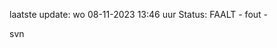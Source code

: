 laatste update: 
wo 08-11-2023 13:46   uur 
Status: FAALT - fout - 
<div class="service R">svn</div>